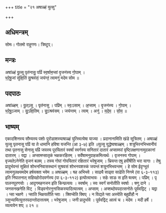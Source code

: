 +++
title = "२१ अषाळ्हं युत्सु"

+++
## अधिमन्त्रम्
सोमः। गोतमो राहूगणः। त्रिष्टुप्।

## मन्त्रः
अषा॑ळ्हं यु॒त्सु पृत॑नासु॒ पप्रिं॑ स्व॒र्षाम॒प्सां वृ॒जन॑स्य गो॒पाम् ।  
भ॒रे॒षु॒जां सु॑क्षि॒तिं सु॒श्रव॑सं॒ जय॑न्तं॒ त्वामनु॑ मदेम सोम ॥

## पदपाठः
अषा॑ळ्हम् । यु॒त्ऽसु । पृत॑नासु । पप्रि॑म् । स्वः॒ऽसाम् । अ॒प्साम् । वृ॒जन॑स्य । गो॒पाम् ।  
भ॒रे॒षु॒ऽजाम् । सु॒ऽक्षि॒तिम् । सु॒ऽश्रव॑सम् । जय॑न्तम् । त्वाम् । अनु॑ । म॒दे॒म॒ । सो॒म॒ ॥

## भाष्यम्
एकादशिनस्य सौम्यस्य पशोः पुरोडाशस्याषाळ्हं युत्स्वित्येषा याज्या । प्रदानानामिति खंडे सूत्रितम् । अषाळ्हं युत्सु पृतनासु पप्रिं या ते धामानि हविषा यजन्ति (आ ३-७) इति ॥युत्सु युद्धेष्वषाळ्हम् । शत्रुभिरनभिभवनीयं तथा पृतनासु सेनासु पप्रिं जयस्य पूरयितारं स्वर्षां स्वर्गस्य सनितारं दातारं अप्सामपां वृष्टिलक्षणानामुदकानां दातारम् । यद्वा । अप्सामप्सातृकं भक्षकरहितम् । सर्वेषामनुग्राहकमित्यर्थः । वृजनस्य गोपाम् । वृज्यतेऽनेनेति वृजनं बलम् । तस्य गोपां गोपयितारं रक्षितारं भरेषुजाम् । भ्रियन्त एषु हवींषीति भरा यागाः । तेषु प्रादुर्भवन्तं सुक्षितं शोभननिवासस्थानं सुश्रवसं शोभनयशस्कं जयन्तं शत्रूनभिभवन्तम् । हे सोम ईदृग्भूतं त्वामनुलक्ष्यमदेम हर्षयक्ता भवेम ॥ अषाळ्हम् । षह अभिभवे । साढ्यै साढ्वा साढेति निगमे (पा ६-३-११३) इति निपातनात् सहिवहोरोदवर्णस्य (पा ६-३-११२) इत्योत्वाभावः । सहेः साडः स इति षत्वम् । पप्रिम् । पृ पालनपूरणयोः । आदृगमहनजन इति किन्प्रत्ययः । स्वर्षाम् । स्वः स्वर्गं सनोतीति स्वर्षाः । षणु दाने । जनसनखनेति विट् । विड्वनोरनुनासिकस्यादित्यात्वम् । अप्साम् । अप्शब्दोपपदात्सनोतेः पूर्ववद्विट् । यद्वा । प्सा भक्षणे । प्साति भिक्षयतीति प्साः । क्विप्चेति क्विप् । न विद्यते प्सा अस्येति बहुव्रीहौ न ञ्सुभ्यामित्युत्तरपदान्तोदात्तत्वम् । भरेषुजाम् । जनी प्रादुर्भावे । पूर्ववद्विट् आत्वं च । मदेम । मदी हर्षे । व्यत्ययेन शप् ॥ २१ ॥